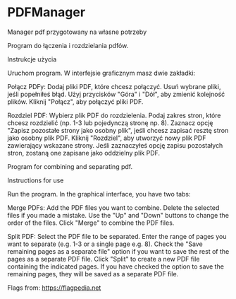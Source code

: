 # PDFManager
Manager pdf przygotowany na własne potrzeby

Program do łączenia i rozdzielania pdfów.

Instrukcje użycia

Uruchom program.
W interfejsie graficznym masz dwie zakładki:

Połącz PDFy:
Dodaj pliki PDF, które chcesz połączyć.
Usuń wybrane pliki, jeśli popełniłeś błąd.
Użyj przycisków "Góra" i "Dół", aby zmienić kolejność plików.
Kliknij "Połącz", aby połączyć pliki PDF.

Rozdziel PDF:
Wybierz plik PDF do rozdzielenia.
Podaj zakres stron, które chcesz rozdzielić (np. 1-3 lub pojedynczą stronę np. 8).
Zaznacz opcję "Zapisz pozostałe strony jako osobny plik", jeśli chcesz zapisać resztę stron jako osobny plik PDF.
Kliknij "Rozdziel", aby utworzyć nowy plik PDF zawierający wskazane strony. Jeśli zaznaczyłeś opcję zapisu pozostałych stron, zostaną one zapisane jako oddzielny plik PDF.

Program for combining and separating pdf.

Instructions for use

Run the program.
In the graphical interface, you have two tabs:

Merge PDFs:
Add the PDF files you want to combine.
Delete the selected files if you made a mistake.
Use the "Up" and "Down" buttons to change the order of the files.
Click "Merge" to combine the PDF files.

Split PDF:
Select the PDF file to be separated.
Enter the range of pages you want to separate (e.g. 1-3 or a single page e.g. 8).
Check the "Save remaining pages as a separate file" option if you want to save the rest of the pages as a separate PDF file.
Click "Split" to create a new PDF file containing the indicated pages. If you have checked the option to save the remaining pages, they will be saved as a separate PDF file.

Flags from: https://flagpedia.net

